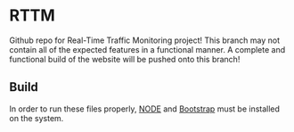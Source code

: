 # RTTM
Github repo for Real-Time Traffic Monitoring project! This branch may not contain all of the expected features in a functional manner. A complete and functional build of the website will be pushed onto this branch!

## Build
In order to run these files properly, [NODE](https://nodejs.org/en/) and [Bootstrap](https://react-bootstrap.github.io/getting-started/introduction) must be installed on the system.
